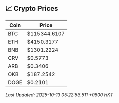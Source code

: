 ## 📈 Crypto Prices

| Coin | Price |
| ---- | ----- |
| BTC | $115344.6107 |
| ETH | $4150.3177 |
| BNB | $1301.2224 |
| CRV | $0.5773 |
| ARB | $0.3406 |
| OKB | $187.2542 |
| DOGE | $0.2101 |

_Last Updated: 2025-10-13 05:22:53.511 +0800 HKT_